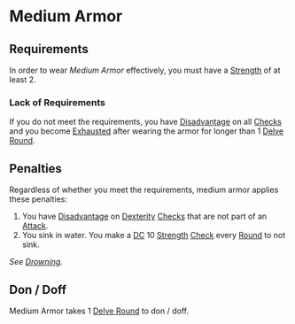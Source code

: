 # Medium Armor

## Requirements

In order to wear *Medium Armor* effectively, you must have a [Strength](../../Player%20Characters/The%20Ability%20Scores/Strength.md) of at least 2.

### Lack of Requirements

If you do not meet the requirements, you have [Disadvantage](../../Game%20Procedures/Die%20Rolling%20Mechanics/Disadvantage.md) on all [Checks](../../Game%20Procedures/Core%20Procedures/Check.md) and you become [Exhausted](../../Game%20Procedures/Conditions/Exhausted.md) after wearing the armor for longer than 1 [Delve Round](../../Game%20Procedures/Core%20Procedures/Round.md#Delve%20Round).

## Penalties

Regardless of whether you meet the requirements, medium armor applies these penalties:

1. You have [Disadvantage](../../Game%20Procedures/Die%20Rolling%20Mechanics/Disadvantage.md) on [Dexterity](../../Player%20Characters/The%20Ability%20Scores/Dexterity.md) [Checks](../../Game%20Procedures/Core%20Procedures/Check.md) that are not part of an [Attack](../../Game%20Procedures/Combat/Attack.md).
2. You sink in water. You make a [DC](../../Game%20Procedures/Core%20Procedures/DC.md) 10 [Strength](../../Player%20Characters/The%20Ability%20Scores/Strength.md) [Check](../../Game%20Procedures/Core%20Procedures/Check.md) every [Round](../../Game%20Procedures/Core%20Procedures/Round.md) to not sink.

*See [Drowning](../../Game%20Procedures/Hazards/Environmental%20Hazards.md#Drowning).*

## Don / Doff

Medium Armor takes 1 [Delve Round](../../Game%20Procedures/Core%20Procedures/Round.md#Delve%20Round) to don / doff.
